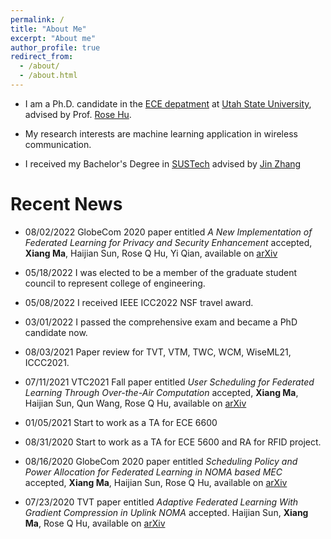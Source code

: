 ```yaml
---
permalink: /
title: "About Me"
excerpt: "About me"
author_profile: true
redirect_from: 
  - /about/
  - /about.html
---
```



* I am a Ph.D. candidate in the [ECE depatment](https://engineering.usu.edu/ece/) at [Utah State University](https://www.usu.edu/), advised by Prof. [Rose Hu](https://engineering.usu.edu/ece/people/faculty/hu-rose).
* My research interests are machine learning application in wireless communication.

* I received my Bachelor's Degree in [SUSTech](https://www.sustech.edu.cn/en/) advised by [Jin Zhang](http://faculty.sustech.edu.cn/zhangj4/en/)

# Recent News

* 08/02/2022 GlobeCom 2020 paper entitled *A New Implementation of Federated Learning for Privacy and Security Enhancement* accepted, **Xiang Ma**, Haijian Sun, Rose Q Hu, Yi Qian, available on [arXiv]()

* 05/18/2022 I was elected to be a member of the graduate student council to represent college of engineering. 

* 05/08/2022 I received IEEE ICC2022 NSF travel award.

* 03/01/2022 I passed the comprehensive exam and became a PhD candidate now.

* 08/03/2021 Paper review for TVT, VTM, TWC, WCM, WiseML21, ICCC2021.

* 07/11/2021 VTC2021 Fall paper entitled *User Scheduling for Federated Learning Through Over-the-Air Computation* accepted, **Xiang Ma**, Haijian Sun, Qun Wang, Rose Q Hu, available on [arXiv](https://arxiv.org/abs/2108.02891)

* 01/05/2021 Start to work as a TA for ECE 6600

* 08/31/2020 Start to work as a TA for ECE 5600 and RA for RFID project.

* 08/16/2020 GlobeCom 2020 paper entitled *Scheduling Policy and Power Allocation for Federated Learning in NOMA based MEC* accepted, **Xiang Ma**, Haijian Sun, Rose Q Hu, available on [arXiv](https://arxiv.org/abs/2006.13044)

* 07/23/2020 TVT paper entitled *Adaptive Federated Learning With Gradient Compression in Uplink NOMA* accepted. Haijian Sun, **Xiang Ma**, Rose Q Hu, available on [arXiv](https://arxiv.org/abs/2003.01344)
